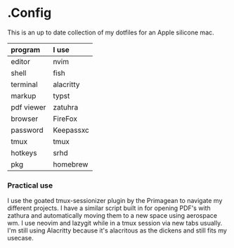# .Config
This is an up to date collection of my dotfiles for an Apple silicone mac.

| program | I use  |
| :---- | :---- |
| editor | nvim |
| shell  | fish |
| terminal  | alacritty |
| markup  | typst |
| pdf viewer  | zatuhra |
| browser | FireFox |
| password | Keepassxc |
| tmux | tmux |
| hotkeys | srhd |
| pkg | homebrew |

### Practical use
I use the goated tmux-sessionizer plugin by the Primagean to navigate my different projects. I have a similar script built in for opening PDF's with zathura and automatically moving them to a new space using aerospace wm. I use neovim and lazygit while in a tmux session via new tabs usually. I'm still using Alacritty because it's alacritous as the dickens and still fits my usecase. 
